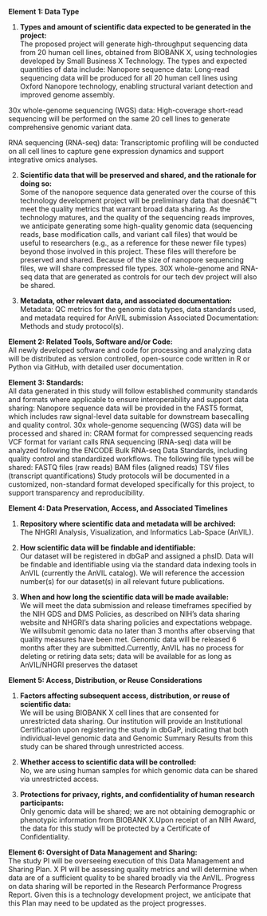 **Element 1: Data Type**

1. **Types and amount of scientific data expected to be generated in the project:**  
    The proposed project will generate high-throughput sequencing data from 20 human cell lines, obtained from BIOBANK X, using technologies developed by Small Business X Technology. The types and expected quantities of data include:
   Nanopore sequence data: Long-read sequencing data will be produced for all 20 human cell lines using Oxford Nanopore technology, enabling structural variant detection and improved genome assembly.

30x whole-genome sequencing (WGS) data: High-coverage short-read sequencing will be performed on the same 20 cell lines to generate comprehensive genomic variant data.

RNA sequencing (RNA-seq) data: Transcriptomic profiling will be conducted on all cell lines to capture gene expression dynamics and support integrative omics analyses.

2. **Scientific data that will be preserved and shared, and the rationale for doing so:**  
   Some of the nanopore sequence data generated over the course of this technology development project will be preliminary data that doesnâ€™t meet the quality metrics that warrant broad data sharing. As the technology matures, and the quality of the sequencing reads improves, we anticipate generating some high-quality genomic data (sequencing reads, base modification calls, and variant call files) that would be useful to researchers (e.g., as a reference for these newer file types) beyond those involved in this project. These files will therefore be preserved and shared. Because of the size of nanopore sequencing files, we will share compressed file types. 30X whole-genome and RNA-seq data that are generated as controls for our tech dev project will also be shared.

3. **Metadata, other relevant data, and associated documentation:**  
   Metadata: QC metrics for the genomic data types, data standards used, and metadata required for AnVIL submission Associated Documentation: Methods and study protocol(s).

**Element 2: Related Tools, Software and/or Code:**  
All newly developed software and code for processing and analyzing data will be distributed as version controlled, open-source code written in R or Python via GitHub, with detailed user documentation.

**Element 3: Standards:**  
All data generated in this study will follow established community standards and formats where applicable to ensure interoperability and support data sharing:
Nanopore sequence data will be provided in the FAST5 format, which includes raw signal-level data suitable for downstream basecalling and quality control.
30x whole-genome sequencing (WGS) data will be processed and shared in:
CRAM format for compressed sequencing reads
VCF format for variant calls
RNA sequencing (RNA-seq) data will be analyzed following the ENCODE Bulk RNA-seq Data Standards, including quality control and standardized workflows. The following file types will be shared:
FASTQ files (raw reads)
BAM files (aligned reads)
TSV files (transcript quantifications)
Study protocols will be documented in a customized, non-standard format developed specifically for this project, to support transparency and reproducibility.

**Element 4: Data Preservation, Access, and Associated Timelines**

1. **Repository where scientific data and metadata will be archived:**  
   The NHGRI Analysis, Visualization, and Informatics Lab-Space (AnVIL).

2. **How scientific data will be findable and identifiable:**  
   Our dataset will be registered in dbGaP and assigned a phsID. Data will be findable and identifiable using via the standard data indexing tools in AnVIL (currently the AnVIL catalog). We will reference the accession number(s) for our dataset(s) in all relevant future publications.

3. **When and how long the scientific data will be made available:**  
   We will meet the data submission and release timeframes specified by the NIH GDS and DMS Policies, as described on NIH’s data sharing website and NHGRI’s data sharing policies and expectations webpage. We willsubmit genomic data no later than 3 months after observing that quality measures have been met. Genomic data will be released 6 months after they are submitted.Currently, AnVIL has no process for deleting or retiring data sets; data will be available for as long as AnVIL/NHGRI preserves the dataset

**Element 5: Access, Distribution, or Reuse Considerations**

1. **Factors affecting subsequent access, distribution, or reuse of scientific data:**  
   We will be using BIOBANK X cell lines that are consented for unrestricted data sharing. Our institution will provide an Institutional Certification upon registering the study in dbGaP, indicating that both individual-level genomic data and Genomic Summary Results from this study can be shared through unrestricted access.

2. **Whether access to scientific data will be controlled:**  
   No, we are using human samples for which genomic data can be shared via unrestricted access.

3. **Protections for privacy, rights, and confidentiality of human research participants:**  
   Only genomic data will be shared; we are not obtaining demographic or phenotypic information from BIOBANK X.Upon receipt of an NIH Award, the data for this study will be protected by a Certificate of Confidentiality.

**Element 6: Oversight of Data Management and Sharing:**  
The study PI will be overseeing execution of this Data Management and Sharing Plan. X PI will be assessing
quality metrics and will determine when data are of a sufficient quality to be shared broadly via the AnVIL. Progress on data sharing will be reported in the Research Performance Progress Report. Given this is a technology development project, we anticipate that this Plan may need to be updated as the project progresses.
